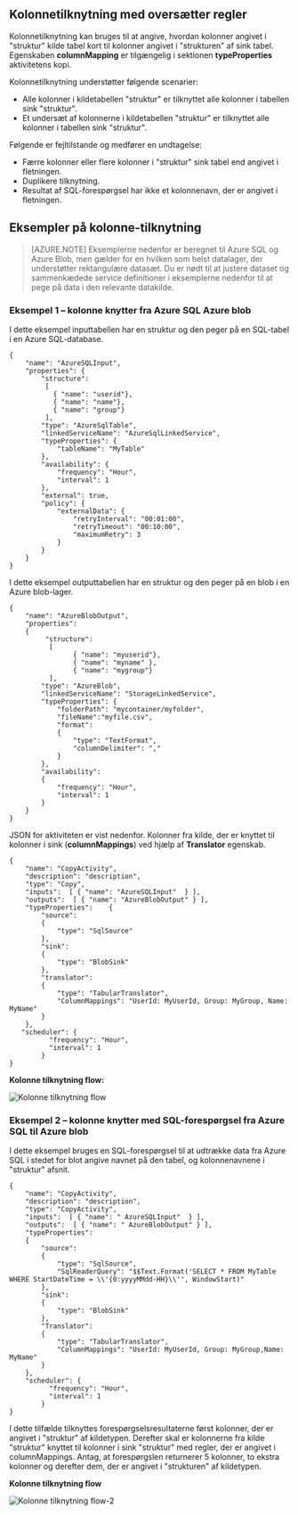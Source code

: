 ## <a name="column-mapping-with-translator-rules"></a>Kolonnetilknytning med oversætter regler
Kolonnetilknytning kan bruges til at angive, hvordan kolonner angivet i "struktur" kilde tabel kort til kolonner angivet i "strukturen" af sink tabel. Egenskaben **columnMapping** er tilgængelig i sektionen **typeProperties** aktivitetens kopi.

Kolonnetilknytning understøtter følgende scenarier:

- Alle kolonner i kildetabellen "struktur" er tilknyttet alle kolonner i tabellen sink "struktur".
- Et undersæt af kolonnerne i kildetabellen "struktur" er tilknyttet alle kolonner i tabellen sink "struktur".

Følgende er fejltilstande og medfører en undtagelse:

- Færre kolonner eller flere kolonner i "struktur" sink tabel end angivet i fletningen.
- Duplikere tilknytning.
- Resultat af SQL-forespørgsel har ikke et kolonnenavn, der er angivet i fletningen.

## <a name="column-mapping-samples"></a>Eksempler på kolonne-tilknytning
> [AZURE.NOTE] Eksemplerne nedenfor er beregnet til Azure SQL og Azure Blob, men gælder for en hvilken som helst datalager, der understøtter rektangulære datasæt. Du er nødt til at justere dataset og sammenkædede service definitioner i eksemplerne nedenfor til at pege på data i den relevante datakilde. 

### <a name="sample-1--column-mapping-from-azure-sql-to-azure-blob"></a>Eksempel 1 – kolonne knytter fra Azure SQL Azure blob
I dette eksempel inputtabellen har en struktur og den peger på en SQL-tabel i en Azure SQL-database.

    {
        "name": "AzureSQLInput",
        "properties": {
            "structure": 
             [
               { "name": "userid"},
               { "name": "name"},
               { "name": "group"}
             ],
            "type": "AzureSqlTable",
            "linkedServiceName": "AzureSqlLinkedService",
            "typeProperties": {
                "tableName": "MyTable"
            },
            "availability": {
                "frequency": "Hour",
                "interval": 1
            },
            "external": true,
            "policy": {
                "externalData": {
                    "retryInterval": "00:01:00",
                    "retryTimeout": "00:10:00",
                    "maximumRetry": 3
                }
            }
        }
    }

I dette eksempel outputtabellen har en struktur og den peger på en blob i en Azure blob-lager.

    {
        "name": "AzureBlobOutput",
        "properties":
        {
             "structure": 
              [
                    { "name": "myuserid"},
                    { "name": "myname" },
                    { "name": "mygroup"}
              ],
            "type": "AzureBlob",
            "linkedServiceName": "StorageLinkedService",
            "typeProperties": {
                "folderPath": "mycontainer/myfolder",
                "fileName":"myfile.csv",
                "format":
                {
                    "type": "TextFormat",
                    "columnDelimiter": ","
                }
            },
            "availability":
            {
                "frequency": "Hour",
                "interval": 1
            }
        }
    }

JSON for aktiviteten er vist nedenfor. Kolonner fra kilde, der er knyttet til kolonner i sink (**columnMappings**) ved hjælp af **Translator** egenskab.

    {
        "name": "CopyActivity",
        "description": "description", 
        "type": "Copy",
        "inputs":  [ { "name": "AzureSQLInput"  } ],
        "outputs":  [ { "name": "AzureBlobOutput" } ],
        "typeProperties":    {
            "source":
            {
                "type": "SqlSource"
            },
            "sink":
            {
                "type": "BlobSink"
            },
            "translator": 
            {
                "type": "TabularTranslator",
                "ColumnMappings": "UserId: MyUserId, Group: MyGroup, Name: MyName"
            }
        },
       "scheduler": {
              "frequency": "Hour",
              "interval": 1
            }
    }

**Kolonne tilknytning flow:**

![Kolonne tilknytning flow](./media/data-factory-data-stores-with-rectangular-tables/column-mapping-flow.png)

### <a name="sample-2--column-mapping-with-sql-query-from-azure-sql-to-azure-blob"></a>Eksempel 2 – kolonne knytter med SQL-forespørgsel fra Azure SQL til Azure blob
I dette eksempel bruges en SQL-forespørgsel til at udtrække data fra Azure SQL i stedet for blot angive navnet på den tabel, og kolonnenavnene i "struktur" afsnit. 

    {
        "name": "CopyActivity",
        "description": "description", 
        "type": "CopyActivity",
        "inputs":  [ { "name": " AzureSQLInput"  } ],
        "outputs":  [ { "name": " AzureBlobOutput" } ],
        "typeProperties":
        {
            "source":
            {
                "type": "SqlSource",
                "SqlReaderQuery": "$$Text.Format('SELECT * FROM MyTable WHERE StartDateTime = \\'{0:yyyyMMdd-HH}\\'', WindowStart)"
            },
            "sink":
            {
                "type": "BlobSink"
            },
            "Translator": 
            {
                "type": "TabularTranslator",
                "ColumnMappings": "UserId: MyUserId, Group: MyGroup,Name: MyName"
            }
        },
        "scheduler": {
              "frequency": "Hour",
              "interval": 1
            }
    }

I dette tilfælde tilknyttes forespørgselsresultaterne først kolonner, der er angivet i "struktur" af kildetypen. Derefter skal er kolonnerne fra kilde "struktur" knyttet til kolonner i sink "struktur" med regler, der er angivet i columnMappings.  Antag, at forespørgslen returnerer 5 kolonner, to ekstra kolonner og derefter dem, der er angivet i "strukturen" af kildetypen.

**Kolonne tilknytning flow**

![Kolonne tilknytning flow-2](./media/data-factory-data-stores-with-rectangular-tables/column-mapping-flow-2.png)







